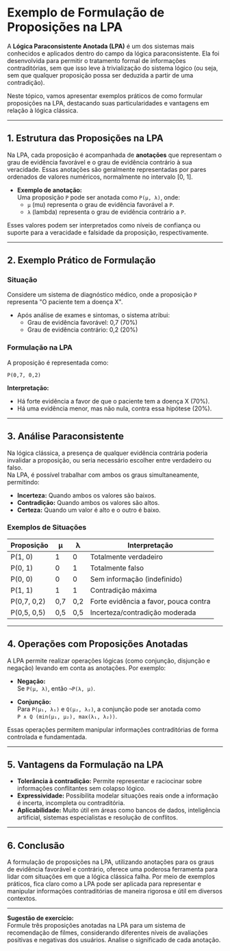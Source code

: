 # Exemplo de Formulação de Proposições na LPA

A **Lógica Paraconsistente Anotada (LPA)** é um dos sistemas mais conhecidos e aplicados dentro do campo da lógica paraconsistente. Ela foi desenvolvida para permitir o tratamento formal de informações contraditórias, sem que isso leve à trivialização do sistema lógico (ou seja, sem que qualquer proposição possa ser deduzida a partir de uma contradição).

Neste tópico, vamos apresentar exemplos práticos de como formular proposições na LPA, destacando suas particularidades e vantagens em relação à lógica clássica.

---

## 1. Estrutura das Proposições na LPA

Na LPA, cada proposição é acompanhada de **anotações** que representam o grau de evidência favorável e o grau de evidência contrário à sua veracidade. Essas anotações são geralmente representadas por pares ordenados de valores numéricos, normalmente no intervalo [0, 1].

- **Exemplo de anotação:**  
  Uma proposição `P` pode ser anotada como `P(μ, λ)`, onde:
  - `μ` (mu) representa o grau de evidência favorável a `P`.
  - `λ` (lambda) representa o grau de evidência contrário a `P`.

Esses valores podem ser interpretados como níveis de confiança ou suporte para a veracidade e falsidade da proposição, respectivamente.

---

## 2. Exemplo Prático de Formulação

### Situação

Considere um sistema de diagnóstico médico, onde a proposição `P` representa "O paciente tem a doença X".

- Após análise de exames e sintomas, o sistema atribui:
  - Grau de evidência favorável: 0,7 (70%)
  - Grau de evidência contrário: 0,2 (20%)

### Formulação na LPA

A proposição é representada como:

```
P(0,7, 0,2)
```

**Interpretação:**  
- Há forte evidência a favor de que o paciente tem a doença X (70%).
- Há uma evidência menor, mas não nula, contra essa hipótese (20%).

---

## 3. Análise Paraconsistente

Na lógica clássica, a presença de qualquer evidência contrária poderia invalidar a proposição, ou seria necessário escolher entre verdadeiro ou falso.  
Na LPA, é possível trabalhar com ambos os graus simultaneamente, permitindo:

- **Incerteza:** Quando ambos os valores são baixos.
- **Contradição:** Quando ambos os valores são altos.
- **Certeza:** Quando um valor é alto e o outro é baixo.

### Exemplos de Situações

| Proposição         | μ   | λ   | Interpretação                        |
|--------------------|-----|-----|--------------------------------------|
| P(1, 0)            | 1   | 0   | Totalmente verdadeiro                |
| P(0, 1)            | 0   | 1   | Totalmente falso                     |
| P(0, 0)            | 0   | 0   | Sem informação (indefinido)          |
| P(1, 1)            | 1   | 1   | Contradição máxima                   |
| P(0,7, 0,2)        | 0,7 | 0,2 | Forte evidência a favor, pouca contra|
| P(0,5, 0,5)        | 0,5 | 0,5 | Incerteza/contradição moderada       |

---

## 4. Operações com Proposições Anotadas

A LPA permite realizar operações lógicas (como conjunção, disjunção e negação) levando em conta as anotações. Por exemplo:

- **Negação:**  
  Se `P(μ, λ)`, então `¬P(λ, μ)`.

- **Conjunção:**  
  Para `P(μ₁, λ₁)` e `Q(μ₂, λ₂)`, a conjunção pode ser anotada como  
  `P ∧ Q (min(μ₁, μ₂), max(λ₁, λ₂))`.

Essas operações permitem manipular informações contraditórias de forma controlada e fundamentada.

---

## 5. Vantagens da Formulação na LPA

- **Tolerância à contradição:** Permite representar e raciocinar sobre informações conflitantes sem colapso lógico.
- **Expressividade:** Possibilita modelar situações reais onde a informação é incerta, incompleta ou contraditória.
- **Aplicabilidade:** Muito útil em áreas como bancos de dados, inteligência artificial, sistemas especialistas e resolução de conflitos.

---

## 6. Conclusão

A formulação de proposições na LPA, utilizando anotações para os graus de evidência favorável e contrário, oferece uma poderosa ferramenta para lidar com situações em que a lógica clássica falha. Por meio de exemplos práticos, fica claro como a LPA pode ser aplicada para representar e manipular informações contraditórias de maneira rigorosa e útil em diversos contextos.

---

**Sugestão de exercício:**  
Formule três proposições anotadas na LPA para um sistema de recomendação de filmes, considerando diferentes níveis de avaliações positivas e negativas dos usuários. Analise o significado de cada anotação.